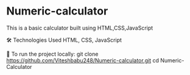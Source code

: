 # Numeric-calculator
This is a basic calculator built using HTML,CSS,JavaScript


🛠️ Technologies Used
HTML,
CSS,
JavaScript

🚀 To run the project locally:
git clone https://github.com/Viteshbabu248/Numeric-calculator.git
cd Numeric-Calculator
